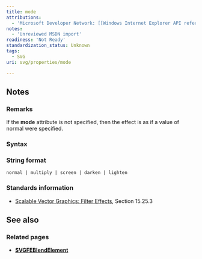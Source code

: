 ```yaml
---
title: mode
attributions:
  - 'Microsoft Developer Network: [[Windows Internet Explorer API reference](http://msdn.microsoft.com/en-us/library/ie/hh828809%28v=vs.85%29.aspx) Article]'
notes:
  - 'Unreviewed MSDN import'
readiness: 'Not Ready'
standardization_status: Unknown
tags:
  - SVG
uri: svg/properties/mode

---
```

## Notes

### Remarks

If the **mode** attribute is not specified, then the effect is as if a value of normal were specified.

### Syntax

### String format

    normal | multiply | screen | darken | lighten

### Standards information

-   [Scalable Vector Graphics: Filter Effects](http://go.microsoft.com/fwlink/p/?linkid=226062), Section 15.25.3

## See also

### Related pages

-   [**SVGFEBlendElement**](/svg/elements/feBlend)

